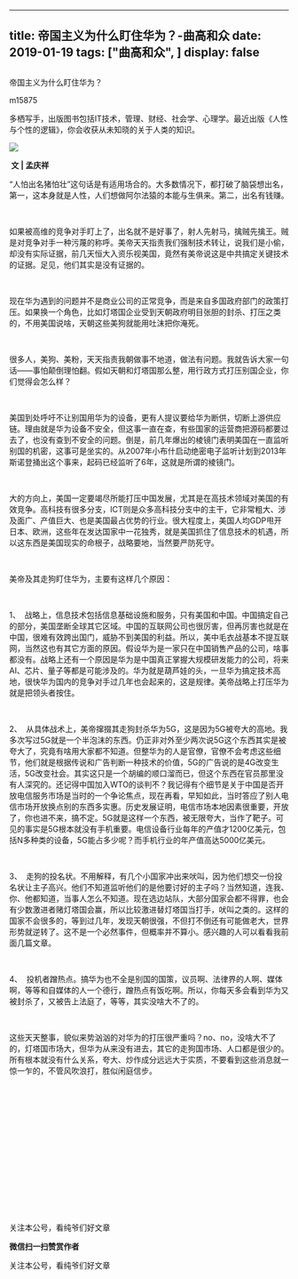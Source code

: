 
---
title:   帝国主义为什么盯住华为？-曲高和众
date: 2019-01-19
tags: ["曲高和众", ]
display: false
---


## 



帝国主义为什么盯住华为？




m15875




多栖写手，出版图书包括IT技术，管理、财经、社会学、心理学。最近出版《人性与个性的逻辑》，你会收获从未知晓的关于人类的知识。


<img class="" data-ratio="0.641399416909621" data-s="300,640" src="https://mmbiz.qpic.cn/mmbiz_jpg/fxGMiaL5Zj1gicydI5m5jP4wnpZ7aJ19QJibUJjzlc8CUkMibnFUgicvJ3fVv52Om3rrFcoozTDPqFqXDRpBtiaWhydg/640?wx_fmt=jpeg" data-type="jpeg" data-w="343" style=""/>

**&nbsp;文 | 孟庆祥&nbsp;**



“人怕出名猪怕壮”这句话是有适用场合的。大多数情况下，都打破了脑袋想出名，第一，这本身就是人性，人们想做阿尔法猿的本能与生俱来。第二，出名有钱赚。

&nbsp;

如果被高维的竞争对手盯上了，出名就不是好事了，射人先射马，擒贼先擒王。贼是对竞争对手一种污蔑的称呼。美帝天天指责我们强制技术转让，说我们是小偷，却没有实际证据，前几天恒大入资乐视美国，竟然有美帝说这是中共搞定关键技术的证据。足见，他们其实是没有证据的。

&nbsp;

现在华为遇到的问题并不是商业公司的正常竞争，而是来自多国政府部门的政策打压。如果换一个角色，比如灯塔国企业受到天朝政府明目张胆的封杀、打压之类的，不用美国说啥，天朝这些美狗就能用吐沫把你淹死。

&nbsp;

很多人，美狗、美粉，天天指责我朝做事不地道，做法有问题。我就告诉大家一句话——事怕颠倒理怕翻。假如天朝和灯塔国那么整，用行政方式打压别国企业，你们觉得会怎么样？

&nbsp;

美国到处呼吁不让别国用华为的设备，更有人提议要给华为断供，切断上游供应链。理由就是华为设备不安全，但这事一直在查，有些国家的运营商把源码都要过去了，也没有查到不安全的问题。倒是，前几年爆出的棱镜门表明美国在一直监听别国的机密，这事可是坐实的。从2007年小布什启动绝密电子监听计划到2013年斯诺登捅出这个事来，起码已经监听了6年，这就是所谓的棱镜门。

&nbsp;

大的方向上，美国一定要竭尽所能打压中国发展，尤其是在高技术领域对美国的有效竞争。高科技有很多分支，ICT则是众多高科技分支中的主干，它非常粗大、涉及面广、产值巨大、也是美国最占优势的行业。很大程度上，美国人均GDP甩开日本、欧洲，这些年在发达国家中一花独秀，就是美国抓住了信息技术的机遇，所以这东西是美国现实的命根子，战略要地，当然要严防死守。

&nbsp;

美帝及其走狗盯住华为，主要有这样几个原因：

&nbsp;

1、&nbsp; 战略上，信息技术包括信息基础设施和服务，只有美国和中国。中国搞定自己的部分，美国垄断全球其它区域。中国的互联网公司也很厉害，但再厉害也就是在中国，很难有效跨出国门，威胁不到美国的利益。所以，美中毛衣战基本不提互联网，当然这也有其它方面的原因。假设华为是一家只在中国销售产品的公司，啥事都没有。战略上还有一个原因是华为是中国真正掌握大规模研发能力的公司，将来AI、芯片、量子等都是可能涉及的。华为就是葫芦娃的头，一旦华为搞定技术高地，很快华为国内的竞争对手过几年也会起来的，这是规律。美帝战略上打压华为就是把领头者按住。

&nbsp;

2、&nbsp; 从具体战术上，美帝撺掇其走狗封杀华为5G，这是因为5G被夸大的高地。我多次写过5G就是一个半泡沫的东西。仍正非对外至少两次说5G这个东西其实是被夸大了，究竟有啥用大家都不知道。但整华为的人是官僚，官僚不会考虑这些细节，他们就是根据传说和广告判断一种技术的价值，5G的广告说的是4G改变生活，5G改变社会。其实这只是一个胡编的顺口溜而已，但这个东西在官员那里没有人深究的。还记得中国加入WTO的谈判不？我记得有个细节是关于中国是否开放电信服务市场是当时的一个争论焦点，现在再看，早知如此，当时答应了别人电信市场开放换点别的东西多实惠。历史发展证明，电信市场本地因素很重要，开放了，你也进不来，搞不定。5G就是这样一个东西，被无限夸大，当作了靶子。可见的事实是5G根本就没有手机重要。电信设备行业每年的产值才1200亿美元，包括N多种类的设备，5G能占多少呢？而手机行业的年产值高达5000亿美元。

&nbsp;

3、&nbsp; 走狗的投名状。不用解释，有几个小国家冲出来吠叫，因为他们想交一份投名状让主子高兴。他们不知道监听他们的是他要讨好的主子吗？当然知道，连我、你、他都知道，当事人怎么不知道。现在选边站队，大部分国家会都不得罪，也会有少数激进者赌灯塔国会赢，所以比较激进替灯塔国当打手，吠叫之类的。这样的国家不会很多的，等到过几年，发现天朝很强，不但打不倒还有可能做老大，世界形势就逆转了。这不是一个必然事件，但概率并不算小。感兴趣的人可以看看我前面几篇文章。

&nbsp;

4、&nbsp; 投机者蹭热点。搞华为也不全是别国的国策，议员啊、法律界的人啊、媒体啊，等等和自媒体的人一个德行，蹭热点有饭吃啊。所以，你每天多会看到华为又被封杀了，又被告上法庭了，等等，其实没啥大不了的。

&nbsp;

这些天天整事，貌似来势汹汹的对华为的打压很严重吗？no、no，没啥大不了的，灯塔国市场大，但华为从来没有进去，其它的走狗国市场、人口都是很少的。所有根本就没有什么关系，夸大、炒作成分远远大于实质，不要看到这些消息就一惊一乍的，不管风吹浪打，胜似闲庭信步。

&nbsp;

&nbsp;

&nbsp;

&nbsp;

&nbsp;

&nbsp;

&nbsp;

&nbsp;



关注本公号，看纯爷们好文章


**微信扫一扫赞赏作者**






关注本公号，看纯爷们好文章








